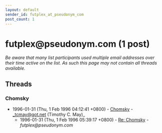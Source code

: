 ```yaml
---
layout: default
sender_id: futplex_at_pseudonym_com
post_count: 1
---
```


# futplex<span>@</span>pseudonym.com (1 post)

_Be aware that many list participants used multiple email addresses over their time active on the list. As such this page may not contain all threads available._

## Threads

### Chomsky
+ 1996-01-31 (Thu, 1 Feb 1996 04:12:41 +0800) - [Chomsky](/archive/1996/01/18c4ecd5b9c0c4ecf0d1e601355fee56227e9c4e7e9d3fb582493290ba73262a) - _tcmay@got.net (Timothy C. May)_
  + 1996-01-31 (Thu, 1 Feb 1996 05:39:17 +0800) - [Re: Chomsky](/archive/1996/01/b3bc8f4c7ac5d6714c53d4fb409a767c5af197f87208c48028cb788bb38d1e70) - _futplex@pseudonym.com_

